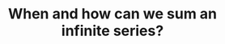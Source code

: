 ---
id: A8
title: When and how can we sum an infinite series?
dependencies: 
    - A7
keyQuestions:
    - What does it mean for a series to _converge_ or _diverge_?
    - What techniques do we have for evaluating infinite series?
    - What are good examples of series that converge and series that diverge?

---